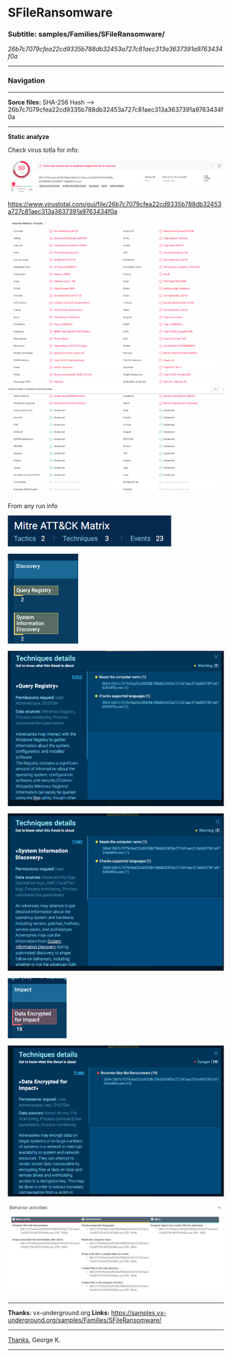 # SFileRansomware
### Subtitle: samples/Families/SFileRansomware/

*26b7c7079cfea22cd9335b788db32453a727c81aec313a3637391a9763434f0a*

---
### Navigation

----
**Sorce files:**
SHA-256 Hash --> 26b7c7079cfea22cd9335b788db32453a727c81aec313a3637391a9763434f0a


---
**Static analyze**

Check virus totla for info:

![rs_1_9.png](../../../files/rs_1_9.png)

https://www.virustotal.com/gui/file/26b7c7079cfea22cd9335b788db32453a727c81aec313a3637391a9763434f0a

![rs_1_10.png](../../../files/rs_1_10.png)



From any run info

![rs_1_8.png](../../../files/rs_1_8.png)


![rs_1_7.png](../../../files/rs_1_7.png)

![rs_1_4.png](../../../files/rs_1_4.png)

![rs_1_3.png](../../../files/rs_1_3.png)


![rs_1_6.png](../../../files/rs_1_6.png)


![rs_1_5.png](../../../files/rs_1_5.png)


![rs_1_2.png](../../../files/rs_1_2.png)




---
**Thanks**: vx-underground.org
**Links:** https://samples.vx-underground.org/samples/Families/SFileRansomware/

---
[Thanks](../../../notes/Thanks_page.md),
George K.

---